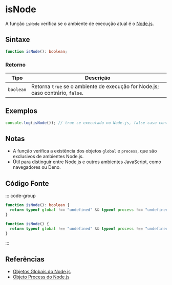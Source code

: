 # isNode

A função `isNode` verifica se o ambiente de execução atual é o [Node.js](https://nodejs.org/).

## Sintaxe

```typescript
function isNode(): boolean;
```

### Retorno

| Tipo      | Descrição                                              |
|-----------|--------------------------------------------------------|
| `boolean` | Retorna `true` se o ambiente de execução for Node.js; caso contrário, `false`. |

## Exemplos

```typescript
console.log(isNode()); // true se executado no Node.js, false caso contrário
```

## Notas

- A função verifica a existência dos objetos `global` e `process`, que são exclusivos de ambientes Node.js.
- Útil para distinguir entre Node.js e outros ambientes JavaScript, como navegadores ou Deno.

## Código Fonte

::: code-group
```typescript
function isNode(): boolean {
  return typeof global !== "undefined" && typeof process !== "undefined";
}
```

```javascript
function isNode() {
  return typeof global !== "undefined" && typeof process !== "undefined";
}
```
:::

## Referências

- [Objetos Globais do Node.js](https://nodejs.org/api/globals.html)
- [Objeto Process do Node.js](https://nodejs.org/api/process.html)